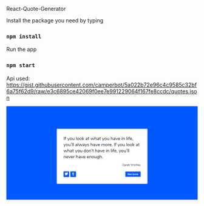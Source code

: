 React-Quote-Generator

Install the package you need by typing
### `npm install`

Run the app
### `npm start`

Api used: https://gist.githubusercontent.com/camperbot/5a022b72e96c4c9585c32bf6a75f62d9/raw/e3c6895ce42069f0ee7e991229064f167fe8ccdc/quotes.json

![contact form](./randomquote.png)
